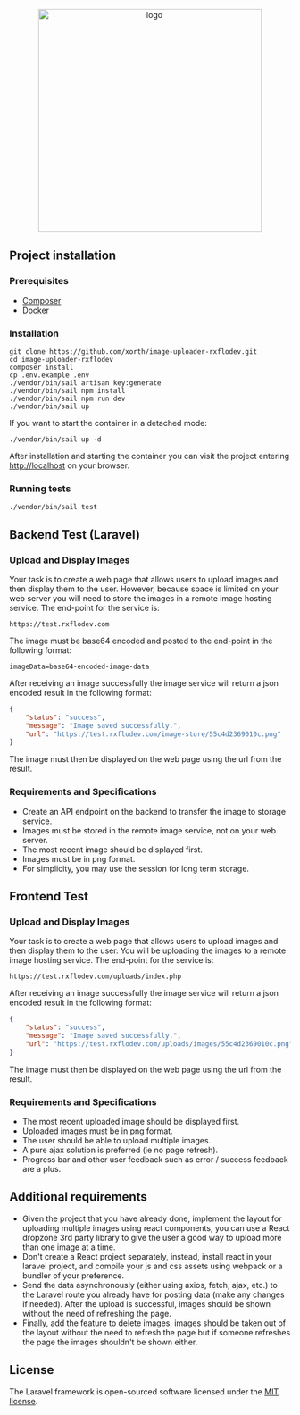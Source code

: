 <p align="center"><a href="https://laravel.com" target="_blank"><img alt="logo" src="https://raw.githubusercontent.com/laravel/art/master/logo-lockup/5%20SVG/2%20CMYK/1%20Full%20Color/laravel-logolockup-cmyk-red.svg" width="400"></a></p>

## Project installation

### Prerequisites
* [Composer](https://getcomposer.org/download/)
* [Docker](https://docs.docker.com/engine/install/)

### Installation
```shell
git clone https://github.com/xorth/image-uploader-rxflodev.git
cd image-uploader-rxflodev
composer install
cp .env.example .env
./vendor/bin/sail artisan key:generate
./vendor/bin/sail npm install
./vendor/bin/sail npm run dev
./vendor/bin/sail up
```
If you want to start the container in a detached mode:
```shell
./vendor/bin/sail up -d
```
After installation and starting the container you can visit the project entering [http://localhost](http://localhost) on your browser.

### Running tests
```shell
./vendor/bin/sail test
```

## Backend Test (Laravel)

### Upload and Display Images

Your task is to create a web page that allows users to upload images and then display them to the user. However, because space is limited on your web server you will need to store the images in a remote image hosting service. The end-point for the service is:
```
https://test.rxflodev.com
```
The image must be base64 encoded and posted to the end-point in the following format:
```
imageData=base64-encoded-image-data
```
After receiving an image successfully the image service will return a json encoded result in the following format:
```json
{
    "status": "success",
    "message": "Image saved successfully.",
    "url": "https://test.rxflodev.com/image-store/55c4d2369010c.png"
}
```
The image must then be displayed on the web page using the url from the result.

### Requirements and Specifications 
* Create an API endpoint on the backend to transfer the image to storage service.
* Images must be stored in the remote image service, not on your web server.
* The most recent image should be displayed first.
* Images must be in png format.
* For simplicity, you may use the session for long term storage.

## Frontend Test

### Upload and Display Images

Your task is to create a web page that allows users to upload images and then display them to the user. You will be uploading the images to a remote image hosting service. The end-point for the service is:
```
https://test.rxflodev.com/uploads/index.php
```
After receiving an image successfully the image service will return a json encoded result in the following format:
```json
{
    "status": "success",
    "message": "Image saved successfully.",
    "url": "https://test.rxflodev.com/uploads/images/55c4d2369010c.png"
}
```
The image must then be displayed on the web page using the url from the result.

### Requirements and Specifications
* The most recent uploaded image should be displayed first.
* Uploaded images must be in png format.
* The user should be able to upload multiple images.
* A pure ajax solution is preferred (ie no page refresh).
* Progress bar and other user feedback such as error / success feedback are a plus.

## Additional requirements
* Given the project that you have already done, implement the layout for uploading multiple images using react components, you can use a React dropzone 3rd party library to give the user a good way to upload more than one image at a time.
* Don't create a React project separately, instead, install react in your laravel project, and compile your js and css assets using webpack or a bundler of your preference.
* Send the data asynchronously (either using axios, fetch, ajax, etc.) to the Laravel route you already have for posting data (make any changes if needed). After the upload is successful, images should be shown without the need of refreshing the page.
* Finally, add the feature to delete images, images should be taken out of the layout without the need to refresh the page but if someone refreshes the page the images shouldn't be shown either.

## License

The Laravel framework is open-sourced software licensed under the [MIT license](https://opensource.org/licenses/MIT).
